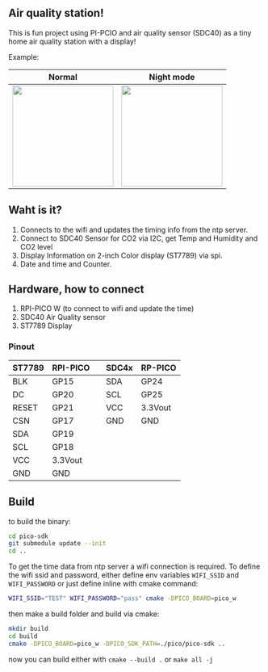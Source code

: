 ## Air quality station!

This is fun project using PI-PCIO and air quality sensor (SDC40) as a tiny home air quality station with a display!

Example: 

|Normal | Night mode|
|----|---|
|<img src=https://github.com/amirhm/homedisplay/assets/2778581/a1f8d635-4c1b-40b3-8faf-a33afd83bae5 width=200/>|<img src=https://github.com/amirhm/homedisplay/assets/2778581/f0dfb161-b109-411b-b4d7-3ef63efb2526 width=200/>|

## Waht is it?

1. Connects to the wifi and updates the timing info from the ntp server.
2. Connect to SDC40 Sensor for CO2 via I2C, get Temp and Humidity and CO2 level
3. Display Information on 2-inch Color display (ST7789) via spi.
3. Date and time and Counter.

## Hardware, how to connect

1. RPI-PICO W (to connect to wifi and update the time)
2. SDC40 Air Quality sensor 
3. ST7789 Display 

### Pinout


|ST7789|RPI-PICO||SDC4x|RP-PICO|
|-|-|-|-|-|
|BLK|GP15||SDA|GP24|
|DC|GP20||SCL|GP25|
|RESET|GP21||VCC|3.3Vout|
|CSN|GP17||GND|GND|
|SDA|GP19|
|SCL|GP18|
|VCC|3.3Vout|
|GND|GND|


## Build

to build the binary:
```bash
cd pico-sdk
git submodule update --init
cd ..
```
To get the time data from ntp server a wifi connection is required. To define the wifi ssid and password, either define env variables `WIFI_SSID` and `WIFI_PASSWORD` or just define inline with cmake command:

```bash
WIFI_SSID="TEST" WIFI_PASSWORD="pass" cmake -DPICO_BOARD=pico_w
```

then make a build folder and build via cmake:

```bash
mkdir build
cd build
cmake -DPICO_BOARD=pico_w -DPICO_SDK_PATH=./pico/pico-sdk ..

```

now you can build either with `cmake --build .` or  `make all -j`
